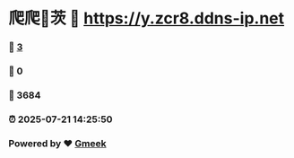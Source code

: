 # 爬爬🔭茨 :link: https://y.zcr8.ddns-ip.net 
### :page_facing_up: [3](https://y.zcr8.ddns-ip.net/tag.html) 
### :speech_balloon: 0 
### :hibiscus: 3684 
### :alarm_clock: 2025-07-21 14:25:50 
### Powered by :heart: [Gmeek](https://github.com/Meekdai/Gmeek)
